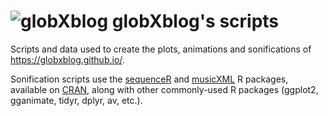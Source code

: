 # ![globXblog](/src/about-the-logo/blogLogo.png) globXblog's scripts

Scripts and data used to create the plots, animations and sonifications of <https://globxblog.github.io/>.

Sonification scripts use the [sequenceR](https://github.com/benRenard/sequenceR) and [musicXML](https://github.com/benRenard/musicXML) R packages, available on [CRAN](https://cran.r-project.org/web/packages/), along with other commonly-used R packages (ggplot2, gganimate, tidyr, dplyr, av, etc.).
